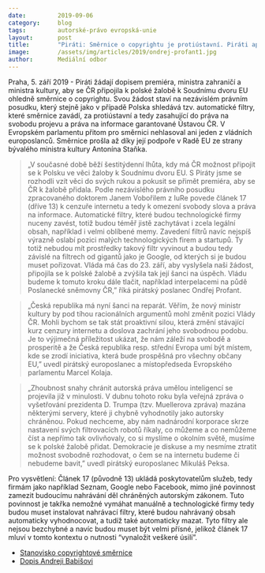 ```yaml
---
date:         2019-09-06
category:     blog
tags:         autorské-právo evropská-unie
layout:       post
title:        "Piráti: Směrnice o copyrightu je protiústavní. Piráti apelují na premiéra, aby se ČR připojila k polské žalobě k Soudnímu dvoru EU"
image:        /assets/img/articles/2019/ondrej-profant1.jpg
author:       Mediální odbor
---
```


Praha, 5. září 2019 - Piráti žádají dopisem premiéra, ministra zahraničí a ministra kultury, aby se ČR připojila k polské žalobě k Soudnímu dvoru EU ohledně směrnice o copyrightu. Svou žádost staví na nezávislém právním posudku, který stejně jako v případě Polska shledává tzv. automatické filtry, které směrnice zavádí, za protiústavní a tedy zasahující do práva na svobodu projevu a práva na informace garantované Ústavou ČR. V Evropském parlamentu přitom pro směrnici nehlasoval ani jeden z vládních europoslanců. Směrnice prošla až díky její podpoře v Radě EU ze strany bývalého ministra kultury Antonína Staňka. 

> „V současné době běží šestitýdenní lhůta, kdy má ČR možnost připojit se k Polsku ve věci žaloby k Soudnímu dvoru EU. S Piráty jsme se rozhodli vzít věci do svých rukou a pokusit se přimět premiéra, aby se ČR k žalobě přidala. Podle nezávislého právního posudku zpracovaného doktorem Janem Vobořilem z IuRe povede článek 17 (dříve 13) k cenzuře internetu a tedy k omezení svobody slova a práva na informace. Automatické filtry, které budou technologické firmy nuceny zavést, totiž budou téměř jistě zachytávat i zcela legální obsah, například i velmi oblíbené memy. Zavedení filtrů navíc nejspíš výrazně oslabí pozici malých technologických firem a startupů. Ty totiž nebudou mít prostředky takový filtr vyvinout a budou tedy závislé na filtrech od gigantů jako je Google, od kterých si je budou muset pořizovat. Vláda má čas do 23. září, aby vyslyšela naši žádost, připojila se k polské žalobě a zvýšila tak její šanci na úspěch. Vládu budeme k tomuto kroku dále tlačit, například interpelacemi na půdě Poslanecké sněmovny ČR,” říká pirátský poslanec Ondřej Profant.

> „Česká republika má nyní šanci na reparát. Věřím, že nový ministr kultury by pod tíhou racionálních argumentů mohl změnit pozici Vlády ČR. Mohli bychom se tak stát proaktivní silou, která změní stávající kurz cenzury internetu a doslova zachrání jeho svobodnou podobu. Je to výjimečná příležitost ukázat, že nám záleží na svobodě a prosperitě a že Česká republika resp. střední Evropa umí být místem, kde se zrodí iniciativa, která bude prospěšná pro všechny občany EU,” uvedl pirátský europoslanec a místopředseda Evropského parlamentu Marcel Kolaja.  

> „Zhoubnost snahy chránit autorská práva umělou inteligencí se projevila již v minulosti. V dubnu tohoto roku byla veřejná zpráva o vyšetřování prezidenta D. Trumpa (tzv. Muellerova zpráva) mazána některými servery, které ji chybně vyhodnotily jako autorsky chráněnou. Pokud nechceme, aby nám nadnárodní korporace skrze nastavení svých filtrovacích robotů říkaly, co můžeme a co nemůžeme číst a nepřímo tak ovlivňovaly, co si myslíme o okolním světě, musíme se k polské žalobě přidat. Demokracie je diskuse a my nesmíme ztratit možnost svobodně rozhodovat, o čem se na internetu budeme či nebudeme bavit,” uvedl pirátský europoslanec Mikuláš Peksa. 
				
Pro vysvětlení:  Článek 17 (původně 13) ukládá poskytovatelům služeb, tedy firmám jako například Seznam, Google nebo Facebook, mimo jiné povinnost zamezit budoucímu nahrávání děl chráněných autorským zákonem. Tuto povinnost je takřka nemožné vymáhat manuálně a technologické firmy tedy budou muset instalovat nahrávací filtry, které budou nahrávaný obsah automaticky vyhodnocovat, a tudíž také automaticky mazat. Tyto filtry ale nejsou bezchybné a navíc budou muset být velmi přísné, jelikož článek 17 mluví v tomto kontextu o nutnosti “vynaložit veškeré úsilí”.


* [Stanovisko copyrightové směrnice](http://pirati.cz/assets/pdf/copyright-smernice.pdf)
* [Dopis Andreji Babišovi](http://pirati.cz/assets/pdf/dopis-AB.pdf)
